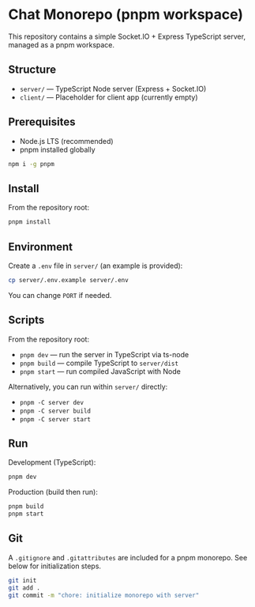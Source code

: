 # Chat Monorepo (pnpm workspace)

This repository contains a simple Socket.IO + Express TypeScript server, managed as a pnpm workspace.

## Structure
- `server/` — TypeScript Node server (Express + Socket.IO)
- `client/` — Placeholder for client app (currently empty)

## Prerequisites
- Node.js LTS (recommended)
- pnpm installed globally

```bash
npm i -g pnpm
```

## Install
From the repository root:

```bash
pnpm install
```

## Environment
Create a `.env` file in `server/` (an example is provided):

```bash
cp server/.env.example server/.env
```

You can change `PORT` if needed.

## Scripts
From the repository root:

- `pnpm dev` — run the server in TypeScript via ts-node
- `pnpm build` — compile TypeScript to `server/dist`
- `pnpm start` — run compiled JavaScript with Node

Alternatively, you can run within `server/` directly:

- `pnpm -C server dev`
- `pnpm -C server build`
- `pnpm -C server start`

## Run
Development (TypeScript):

```bash
pnpm dev
```

Production (build then run):

```bash
pnpm build
pnpm start
```

## Git
A `.gitignore` and `.gitattributes` are included for a pnpm monorepo. See below for initialization steps.

```bash
git init
git add .
git commit -m "chore: initialize monorepo with server"
```
